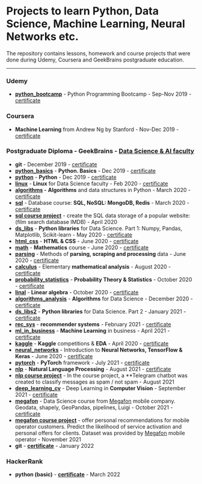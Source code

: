 # Projects to learn Python, Data Science, Machine Learning, Neural Networks etc.

The repository contains lessons, homework and course projects that were done during Udemy, Coursera and GeekBrains postgraduate education.

------------------------------------

### Udemy
- **[python_bootcamp](https://github.com/alex-kalinichenko/gb/tree/master/python_bootcamp)** - Python Programming Bootcamp - Sep-Nov 2019 - [certificate](https://www.udemy.com/certificate/UC-TE7ZSUF3/)

### Coursera
- **Machine Learning** from Andrew Ng by Stanford - Nov-Dec 2019 - [certificate](https://www.coursera.org/account/accomplishments/verify/FWKB22H26CTH)

### Postgraduate Diploma - GeekBrains - [Data Science & AI faculty](https://gb.ru/geek_university/data-science)

- **git** - December 2019 - [certificate](https://gb.ru/certificates/687549.en)
- **[python_basics](https://github.com/alex-kalinichenko/gb/tree/master/python_basics)** - **Python. Basics** - Dec 2019 - [certificate](https://gb.ru/certificates/687067.en)
- **[python](https://github.com/alex-kalinichenko/gb/tree/master/python)** - **Python** - Dec 2019 - [certificate](https://gb.ru/certificates/699989.en)
- **[linux](https://github.com/alex-kalinichenko/gb/tree/master/linux)** - **Linux** for Data Science faculty - Feb 2020 - [certificate](https://gb.ru/certificates/721032.en)
- **[algorithms](https://github.com/alex-kalinichenko/gb/tree/master/algorithms) -** **Algorithms** and data structures in Python - March 2020 - [certificate](https://gb.ru/certificates/731309.en)
- **[sql](https://github.com/alex-kalinichenko/gb/tree/master/sql)** - Database course: **SQL, NoSQL: MongoDB, Redis** - March 2020 - [certificate](https://gb.ru/certificates/754677.en)
- **[sql course project](https://github.com/alex-kalinichenko/gb/tree/master/sql/Kinopoisk)** - create the SQL data storage of a popular website: (film search database IMDB) - April 2020
- **[ds_libs](https://github.com/alex-kalinichenko/gb/tree/master/ds_libs)** - **Python libraries** for Data Science. Part 1: Numpy, Pandas, Matplotlib, Scikit-learn - May 2020 - [certificate](https://gb.ru/certificates/849153.en)
- **[html_css](https://github.com/alex-kalinichenko/gb/tree/master/html_css)** - **HTML & CSS** - June 2020 - [certificate](https://gb.ru/certificates/873800.en)
- **[math](https://github.com/alex-kalinichenko/gb/tree/master/math)** - **Mathematics** course - June 2020 - [certificate](https://gb.ru/certificates/892319.en)
- **[parsing](https://github.com/alex-kalinichenko/gb/tree/master/parsing)** - Methods of **parsing, scraping and processing** data - June 2020 - [certificate](https://gb.ru/certificates/892323.en)
- **[calculus](https://github.com/alex-kalinichenko/gb/tree/master/calculus)** - Elementary **mathematical analysis** - August 2020 - [certificate](https://gb.ru/certificates/933304.en)
- **[probability_statistics](https://github.com/alex-kalinichenko/gb/tree/master/probability_statistics)** - **Probability Theory & Statistics** - October 2020 - [certificate](https://gb.ru/certificates/980138.en)
- **[linal](https://github.com/alex-kalinichenko/gb/tree/master/linal)** - **Linear algebra** - October 2020 - [certificate](https://gb.ru/certificates/989287.en)
- **[algorithms_analysis](https://github.com/alex-kalinichenko/gb/tree/master/algorithms_analysis)** - **Algorithms** for Data Science - December 2020 - [certificate](https://gb.ru/certificates/1068336.en)
- **[ds_libs2](https://github.com/alex-kalinichenko/gb/tree/master/ds_libs2)** - **Python libraries** for Data Science. Part 2 - January 2021 - [certificate](https://gb.ru/certificates/1110337.en)
- **[rec_sys](https://github.com/alex-kalinichenko/gb/tree/master/rec_sys)** - **recommender systems** - February 2021 - [certificate](https://gb.ru/certificates/1155547.en)
- **[ml_in_business](https://github.com/alex-kalinichenko/gb/tree/master/ml_in_business)** - **Machine Learning** in business - April 2021 - [certificate](https://gb.ru/certificates/1203611.en)
- **[kaggle](https://github.com/alex-kalinichenko/gb/tree/master/kaggle)** - **Kaggle** competitions  & **EDA** - April 2020 - [certificate](https://gb.ru/certificates/1230898.en)
- **[neural_networks](https://github.com/alex-kalinichenko/gb/tree/master/neural_networks)** - Introduction to **Neural Networks, TensorFlow & Keras** - June 2020 - [certificate](https://gb.ru/certificates/1270190.en)
- **[pytorch](https://github.com/alex-kalinichenko/gb/tree/master/pytorch)** - **PyTorch** framework - July 2021 - [certificate](https://gb.ru/certificates/1315506.en)
- **[nlp](https://github.com/alex-kalinichenko/gb/tree/master/nlp)** - **Natural Language Processing** - August 2021 - [certificate](https://gb.ru/certificates/1373004.en)
- **[nlp course project](https://github.com/alex-kalinichenko/gb/tree/master/nlp/course_project)** - In the course project, a **Telegram chatbot was created to classify messages as spam / not spam - August 2021
- **[deep_learning_cv](https://github.com/alex-kalinichenko/gb/tree/master/deep_learning_cv)** - Deep Learning in **Computer Vision** - September 2021 - [certificate](https://gb.ru/certificates/1408031.en)
- **[megafon](https://github.com/alex-kalinichenko/gb/tree/master/megafon)** - Data Science course from [Megafon](https://megafon.ru/) mobile company. Geodata, shapely, GeoPandas, pipelines, Luigi - October 2021 - [certificate](https://gb.ru/certificates/1451922.en)
- **[megafon course project](https://github.com/alex-kalinichenko/gb/tree/master/megafon/final_project)** - offer personal recommendations for mobile operator customers. Predict the likelihood of service activation and personal offers for clients. Dataset was provided by [Megafon](https://megafon.ru/)  mobile operator - November 2021
- **git** - **[certificate](https://gb.ru/certificates/1661902.en)** - January 2022

### HackerRank

- **python (basic)** - **[certificate](https://www.hackerrank.com/certificates/ba0c4668c5fe)** - March 2022


